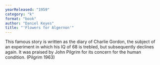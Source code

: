 ```yaml
---
yearReleased: "1959"
category: "k"
format: "book"
author: "Daniel Keyes"
title: "'Flowers for Algernon'"
---
```

This famous story is written as the diary of Charlie  Gordon, the subject of an experiment in which his IQ of 68 is trebled, but  subsequently declines again. It was praised by John Pilgrim for its concern for the human  condition. (Pilgrim 1963)
 
